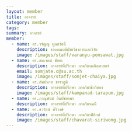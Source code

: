 ```yaml
---
layout: member
title: อาจารย์
category: member
tags:
summary: อาจารย์
member:
  - name: ดร.วรัญญู พูลสวัสดิ์
    description: รองคณบดีฝ่ายวิชาการและวิจัย
    image: /images/staff/varanyu-ponsawat.jpg
  - name: ดร.สมเจตน์ ชัยยะ
    description: อาจารย์ที่ปรึกษา ภาควิชาคณิตศาสตร์
    email: somjate.c@su.ac.th
    image: /images/staff/somjet-chaiya.jpg
  - name: ดร.กัมปนาท ธาราภูมิ
    description: อาจารย์ที่ปรึกษา ภาควิชาชีววิทยา
    image: /images/staff/kampanad-tarapum.jpg
  - name: ดร.ภาณุพันธ์ ลิมปชยาพร
    description: อาจารย์ที่ปรึกษา ภาควิชาเคมี
  - name: ดร.ชวรัตน์ ศิริวงษ์
    description: อาจารย์ที่ปรึกษา ภาควิชาฟิสิกส์
    image: /images/staff/chavarat-siriwong.jpg
---
```

